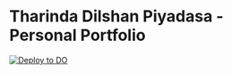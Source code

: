 # Tharinda Dilshan Piyadasa - Personal Portfolio

[![Deploy to DO](https://mp-assets1.sfo2.digitaloceanspaces.com/deploy-to-do/do-btn-blue.svg)](https://cloud.digitalocean.com/apps/new?repo=https://github.com/TharindaDilshan/portfolio/tree/main)
